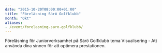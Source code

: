 ```yaml
---
date: "2015-10-20T08:00:00+01:00"
title: "Föreläsning Särö Golfklubb"
month: "Okt"
aliases:
- /event/forelasning-saro-golfklubb/
---
```

Föreläsning för Juniorverksamhet på Särö Golfklubb tema Visualisering - Att använda dina sinnen för att optimera prestationen.
<!--more-->
